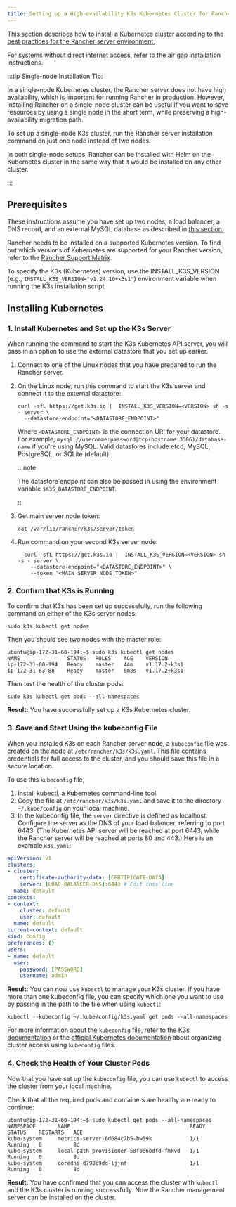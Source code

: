 ```yaml
---
title: Setting up a High-availability K3s Kubernetes Cluster for Rancher
---
```


<head>
  <link rel="canonical" href="https://ranchermanager.docs.rancher.com/how-to-guides/new-user-guides/kubernetes-cluster-setup/k3s-for-rancher"/>
</head>

This section describes how to install a Kubernetes cluster according to the [best practices for the Rancher server environment.](../../../reference-guides/rancher-manager-architecture/architecture-recommendations.md#environment-for-kubernetes-installations)

For systems without direct internet access, refer to the air gap installation instructions.

:::tip Single-node Installation Tip:

In a single-node Kubernetes cluster, the Rancher server does not have high availability, which is important for running Rancher in production. However, installing Rancher on a single-node cluster can be useful if you want to save resources by using a single node in the short term, while preserving a high-availability migration path.

To set up a single-node K3s cluster, run the Rancher server installation command on just one node instead of two nodes.

In both single-node setups, Rancher can be installed with Helm on the Kubernetes cluster in the same way that it would be installed on any other cluster.

:::

## Prerequisites

These instructions assume you have set up two nodes, a load balancer, a DNS record, and an external MySQL database as described in [this section.](../infrastructure-setup/ha-k3s-kubernetes-cluster.md)

Rancher needs to be installed on a supported Kubernetes version. To find out which versions of Kubernetes are supported for your Rancher version, refer to the [Rancher Support Matrix](https://rancher.com/support-maintenance-terms/).

To specify the K3s (Kubernetes) version, use the INSTALL_K3S_VERSION (e.g., `INSTALL_K3S_VERSION="v1.24.10+k3s1"`) environment variable when running the K3s installation script.

## Installing Kubernetes

### 1. Install Kubernetes and Set up the K3s Server

When running the command to start the K3s Kubernetes API server, you will pass in an option to use the external datastore that you set up earlier.

1. Connect to one of the Linux nodes that you have prepared to run the Rancher server.
1. On the Linux node, run this command to start the K3s server and connect it to the external datastore:
    ```
    curl -sfL https://get.k3s.io |  INSTALL_K3S_VERSION=<VERSION> sh -s - server \
      --datastore-endpoint="<DATASTORE_ENDPOINT>"
    ```

    Where `<DATASTORE_ENDPOINT>` is the connection URI for your datastore. For example, `mysql://username:password@tcp(hostname:3306)/database-name` if you're using MySQL. Valid datastores include  etcd, MySQL, PostgreSQL, or SQLite (default).

    :::note

    The datastore endpoint can also be passed in using the environment variable `$K3S_DATASTORE_ENDPOINT`.

    :::

1. Get main server node token:
    ```
    cat /var/lib/rancher/k3s/server/token
    ```

1. Run command on your second K3s server node:
    ```
      curl -sfL https://get.k3s.io |  INSTALL_K3S_VERSION=<VERSION> sh -s - server \
        --datastore-endpoint="<DATASTORE_ENDPOINT>" \
        --token "<MAIN_SERVER_NODE_TOKEN>"
    ```

### 2. Confirm that K3s is Running

To confirm that K3s has been set up successfully, run the following command on either of the K3s server nodes:
```
sudo k3s kubectl get nodes
```

Then you should see two nodes with the master role:
```
ubuntu@ip-172-31-60-194:~$ sudo k3s kubectl get nodes
NAME               STATUS   ROLES    AGE    VERSION
ip-172-31-60-194   Ready    master   44m    v1.17.2+k3s1
ip-172-31-63-88    Ready    master   6m8s   v1.17.2+k3s1
```

Then test the health of the cluster pods:
```
sudo k3s kubectl get pods --all-namespaces
```

**Result:** You have successfully set up a K3s Kubernetes cluster.

### 3. Save and Start Using the kubeconfig File

When you installed K3s on each Rancher server node, a `kubeconfig` file was created on the node at `/etc/rancher/k3s/k3s.yaml`. This file contains credentials for full access to the cluster, and you should save this file in a secure location.

To use this `kubeconfig` file,

1. Install [kubectl,](https://kubernetes.io/docs/tasks/tools/install-kubectl/#install-kubectl) a Kubernetes command-line tool.
2. Copy the file at `/etc/rancher/k3s/k3s.yaml` and save it to the directory `~/.kube/config` on your local machine.
3. In the kubeconfig file, the `server` directive is defined as localhost. Configure the server as the DNS of your load balancer, referring to port 6443. (The Kubernetes API server will be reached at port 6443, while the Rancher server will be reached at ports 80 and 443.) Here is an example `k3s.yaml`:

```yml
apiVersion: v1
clusters:
- cluster:
    certificate-authority-data: [CERTIFICATE-DATA]
    server: [LOAD-BALANCER-DNS]:6443 # Edit this line
  name: default
contexts:
- context:
    cluster: default
    user: default
  name: default
current-context: default
kind: Config
preferences: {}
users:
- name: default
  user:
    password: [PASSWORD]
    username: admin
```

**Result:** You can now use `kubectl` to manage your K3s cluster. If you have more than one kubeconfig file, you can specify which one you want to use by passing in the path to the file when using `kubectl`:

```
kubectl --kubeconfig ~/.kube/config/k3s.yaml get pods --all-namespaces
```

For more information about the `kubeconfig` file, refer to the [K3s documentation](https://rancher.com/docs/k3s/latest/en/cluster-access/) or the [official Kubernetes documentation](https://kubernetes.io/docs/concepts/configuration/organize-cluster-access-kubeconfig/) about organizing cluster access using `kubeconfig` files.

### 4. Check the Health of Your Cluster Pods

Now that you have set up the `kubeconfig` file, you can use `kubectl` to access the cluster from your local machine.

Check that all the required pods and containers are healthy are ready to continue:

```
ubuntu@ip-172-31-60-194:~$ sudo kubectl get pods --all-namespaces
NAMESPACE       NAME                                      READY   STATUS    RESTARTS   AGE
kube-system     metrics-server-6d684c7b5-bw59k            1/1     Running   0          8d
kube-system     local-path-provisioner-58fb86bdfd-fmkvd   1/1     Running   0          8d
kube-system     coredns-d798c9dd-ljjnf                    1/1     Running   0          8d
```

**Result:** You have confirmed that you can access the cluster with `kubectl` and the K3s cluster is running successfully. Now the Rancher management server can be installed on the cluster.
